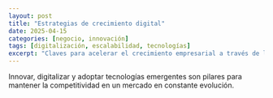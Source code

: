 ```yaml
---
layout: post
title: "Estrategias de crecimiento digital"
date: 2025-04-15
categories: [negocio, innovación]
tags: [digitalización, escalabilidad, tecnologías]
excerpt: "Claves para acelerar el crecimiento empresarial a través de la transformación digital."
---
```


Innovar, digitalizar y adoptar tecnologías emergentes son pilares para mantener la competitividad en un mercado en constante evolución.

<!-- Desarrollo del artículo -->
